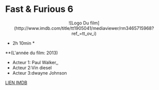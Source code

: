 # Fast & Furious 6

<center>![Logo Du film](http://www.imdb.com/title/tt1905041/mediaviewer/rm3465715968?ref_=tt_ov_i)</center>

*  2h 10min *

**(L'année du film: 2013)

* Acteur 1: Paul Walker,, 
* Acteur 2:Vin diesel
* Acteur 3:dwayne Johnson

[LIEN IMDB](http://www.imdb.com/title/tt1905041/?ref_=tt_rec_tt)